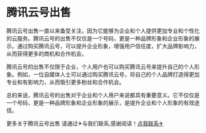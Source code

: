 # 腾讯云号出售

腾讯云号出售一直以来备受关注，因为它能够为企业和个人提供更加专业和个性化的云服务。腾讯云号的出售不仅仅是一个号码，更是一种品牌形象和企业形象的展示。通过购买腾讯云号，可以提升企业形象，增强用户信任度，扩大品牌影响力，从而获得更多的商机和合作机会。

腾讯云号的出售不仅限于企业，个人用户也可以购买腾讯云号来提升自己的个人形象。例如，一位自媒体人士可以通过购买腾讯云号，将自己的个人品牌打造得更加专业和有影响力，从而吸引更多粉丝和合作机会。

总的来说，腾讯云号的出售对于企业和个人用户来说都具有重要意义。它不仅仅是一个号码，更是一种品牌形象和企业形象的展示，是提升企业和个人形象的有效途径。

更多关于腾讯云号出售 请通过✈与我们联系,感谢阅读！[点我联系✈](https://us.G208.com)